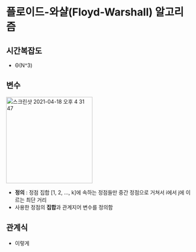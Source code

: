# 플로이드-와샬(Floyd-Warshall) 알고리즘

## 시간복잡도

* Θ(N^3)

## 변수

<img width="233" alt="스크린샷 2021-04-18 오후 4 31 47" src="https://user-images.githubusercontent.com/39182235/115137903-b7282500-a063-11eb-9968-528c6bfd3330.png">

* **정의** : 정점 집합 [1, 2, ..., k]에 속하는 정점들만 중간 정점으로 거쳐서 i에서 j에 이르는 최단 거리
* 사용한 정점의 **집합**과 관계지어 변수를 정의함

## 관계식



* 이렇게 
